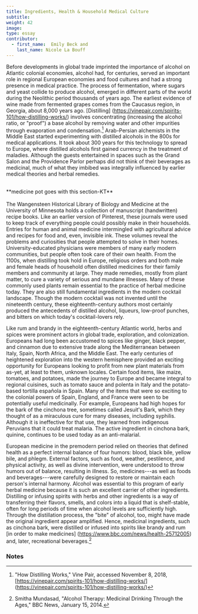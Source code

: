 ```yaml
---
title: Ingredients, Health & Household Medical Culture
subtitle:
weight: 42
image:
type: essay
contributor:
  - first_name:  Emily Beck and
    last_name: Nicole La Bouff
---
```



Before developments in global trade imprinted the importance of alcohol on Atlantic colonial economies, alcohol had, for centuries, served an important role in regional European economies and food cultures and had a strong presence in medical practice. The process of fermentation, where sugars and yeast collide to produce alcohol, emerged in different parts of the world during the Neolithic period thousands of years ago. The earliest evidence of wine made from fermented grapes comes from the Caucasus region, in Georgia, about 8,000 years ago. [Distilling] (https://vinepair.com/spirits-101/how-distilling-works/) involves concentrating (increasing the alcohol ratio, or "proof") a base alcohol by removing water and other impurities through evaporation and condensation.[^1] Arab-Persian alchemists in the Middle East started experimenting with distilled alcohols in the 800s for medical applications. It took about 300 years for this technology to spread to Europe, where distilled alcohols first gained currency in the treatment of maladies. Although the guests entertained in spaces such as the Grand Salon and the Providence Parlor perhaps did not think of their beverages as medicinal, much of what they imbibed was integrally influenced by earlier medical theories and herbal remedies.

<br>
**medicine pot goes with this section-KT**
<br>
<br>
The Wangensteen Historical Library of Biology and Medicine at the University of Minnesota holds a collection of manuscript (handwritten) recipe books. Like an earlier version of Pinterest, these journals were used to keep track of everything people could possibly make in their households. Entries for human and animal medicine intermingled with agricultural advice and recipes for food and, even, invisible ink. These volumes reveal the problems and curiosities that people attempted to solve in their homes. University-educated physicians were members of many early modern communities, but people often took care of their own health. From the 1100s, when distilling took hold in Europe, religious orders and both male and female heads of household often distilled medicines for their family members and community at large. They made remedies, mostly from plant matter, to cure a variety of serious and mundane illnesses. Many of these commonly used plants remain essential to the practice of herbal medicine today. They are also still fundamental ingredients in the modern cocktail landscape. Though the modern cocktail was not invented until the nineteenth century, these eighteenth-century authors most certainly produced the antecedents of distilled alcohol, liqueurs, low-proof punches, and bitters on which today's cocktail-lovers rely.

Like rum and brandy in the eighteenth-century Atlantic world, herbs and spices were prominent actors in global trade, exploration, and colonization. Europeans had long been accustomed to spices like ginger, black pepper, and cinnamon due to extensive trade along the Mediterranean between Italy, Spain, North Africa, and the Middle East. The early centuries of heightened exploration into the western hemisphere provided an exciting opportunity for Europeans looking to profit from new plant materials from as-yet, at least to them, unknown locales. Certain food items, like maize, tomatoes, and potatoes, made the journey to Europe and became integral to regional cuisines, such as tomato sauce and polenta in Italy and the potato-based tortilla española in Spain. Many of the items that were so exciting to the colonial powers of Spain, England, and France were seen to be potentially useful medicinally. For example, Europeans had high hopes for the bark of the cinchona tree, sometimes called Jesuit's Bark, which they thought of as a miraculous cure for many diseases, including syphilis. Although it is ineffective for that use, they learned from indigenous Peruvians that it could treat malaria. The active ingredient in cinchona bark, quinine, continues to be used today as an anti-malarial.

European medicine in the premodern period relied on theories that defined health as a perfect internal balance of four humors: blood, black bile, yellow bile, and phlegm. External factors, such as food, weather, pestilence, and physical activity, as well as divine intervention, were understood to throw humors out of balance, resulting in illness. So, medicines---as well as foods and beverages---were carefully designed to restore or maintain each person's internal harmony. Alcohol was essential to this program of early herbal medicine because it is such an excellent carrier of other ingredients. Distilling or infusing spirits with herbs and other ingredients is a way of transferring their flavors, smells, and colors into a liquid that is shelf-stable, often for long periods of time when alcohol levels are sufficiently high. Through the distillation process, the "bite" of alcohol, too, might have made the original ingredient appear amplified. Hence, medicinal ingredients, such as cinchona bark, were distilled or infused into spirits like brandy and rum [in order to make medicines] (https://www.bbc.com/news/health-25712005) and, later, recreational beverages.[^2]

### Notes ###

[^1]: "How Distilling Works," Vine Pair, accessed November 8, 2018, [https://vinepair.com/spirits-101/how-distilling-works/] (https://vinepair.com/spirits-101/how-distilling-works/)

[^2]: Smitha Mundasad, "Alcohol Therapy: Medicinal Drinking Through the Ages," BBC News, January 15, 2014.
